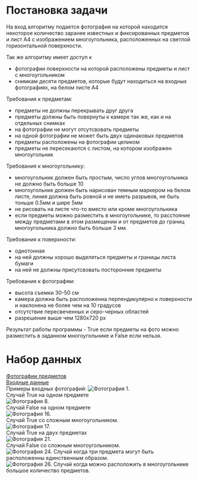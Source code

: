 # Постановка задачи
На вход алгоритму подается фотография на которой находится некоторое количество заранее известных и фиксированных предметов и лист А4 с изображением многоугольника, расположенных на светлой горизонтальной поверхности.

Так же алгоритму имеет доступ к
- фотографии поверхности на которой расположены предметы и лист с многоугольником
- снимкам десяти предметов, которые будут находиться на входных фотографиях, на белом листе А4

Требования к предметам:
- предметы не должны перекрывать друг друга 
- предметы должны быть повернуты к камере так же, как и на отдельных снимках
- на фотографии не могут отсутсвовать предметы
- на одной фотографии не может быть двух одинаковых предметов
- предметы расположены на фотографии целиком
- предметы не пересекаются с листом, на котором изображен многоугольник

Требования к многоугольнику:
- многоугольник должен быть простым, число углов многоугольника не должно быть больше 10
- многоугольник должен быть нарисован темным маркером на белом листе, линия должна быть ровной и не иметь разрывов, не быть тоньше 0.5мм и шире 5мм
- не рисовать на листе что-то вместо или кроме многоугольника
- если предметы можно разместить в многоугольнике, то расстояние между предметами в этом размещении и от предметов до границ многоугольника должно быть больше 3 мм.

Требования к поверхности:
- однотонная
- на ней должны хорошо выделяться предметы и границы листа бумаги
- на ней не должны присутсвовать посторонние предметы

Требования к фотографям:
- высота съемки 30-50 см
- камера должна быть расположенна перпендикулярно к поверхности и наклонена не более чем на 10 градусов
- отсутствие пересвеченных и серо-черных областей
- разрешение выше чем 1280x720 px

Результат работы программы - True если предметы на фото можно разместить в заданном многоугольнике и False если нельзя.
# Набор данных
[Фотографии предметов](https://github.com/Elizaveta11111/Intelligent_Placer/tree/main/objects)  
[Входные данные](https://github.com/Elizaveta11111/Intelligent_Placer/tree/main/input)  
Примеры входных фотографий: 
![Фотография 1.](https://github.com/Elizaveta11111/Intelligent_Placer/blob/main/input/1.jpg?raw=true)  
Случай True на одном предмете  
![Фотография 8.](https://github.com/Elizaveta11111/Intelligent_Placer/blob/main/input/8.jpg?raw=true)   
Случай False на одном предмете  
![Фотография 16.](https://github.com/Elizaveta11111/Intelligent_Placer/blob/main/input/16.jpg?raw=true)  
Случай True со сложным многоугольником.  
![Фотография 17.](https://github.com/Elizaveta11111/Intelligent_Placer/blob/main/input/17.jpg?raw=true)  
Случай True на двух предметах  
![Фотография 21.](https://github.com/Elizaveta11111/Intelligent_Placer/blob/main/input/21.jpg?raw=true)  
Случай False со сложным многоугольником.  
![Фотография 24.](https://github.com/Elizaveta11111/Intelligent_Placer/blob/main/input/24.jpg?raw=true) 
Случай когда три предмета могут быть расположенны единственным образом.  
![Фотография 26.](https://github.com/Elizaveta11111/Intelligent_Placer/blob/main/input/26.jpg?raw=true) 
Случай когда можно расположить в многоугольнике большое количество предметов. 
